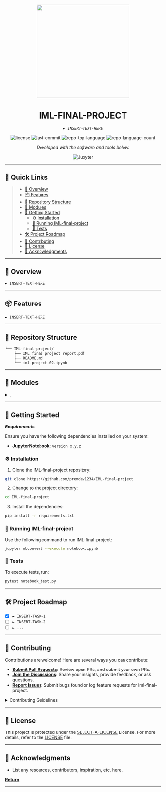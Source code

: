 <p align="center">
  <img src="https://ioturkiye.com/wp-content/uploads/2019/12/ba%C5%9Fl%C4%B1k.jpeg" width="300" />
</p>
<p align="center">
    <h1 align="center">IML-FINAL-PROJECT</h1>
</p>
<p align="center">
    <em><code>► INSERT-TEXT-HERE</code></em>
</p>
<p align="center">
	<img src="https://img.shields.io/github/license/premdev1234/IML-final-project?style=flat&color=0080ff" alt="license">
	<img src="https://img.shields.io/github/last-commit/premdev1234/IML-final-project?style=flat&logo=git&logoColor=white&color=0080ff" alt="last-commit">
	<img src="https://img.shields.io/github/languages/top/premdev1234/IML-final-project?style=flat&color=0080ff" alt="repo-top-language">
	<img src="https://img.shields.io/github/languages/count/premdev1234/IML-final-project?style=flat&color=0080ff" alt="repo-language-count">
<p>
<p align="center">
		<em>Developed with the software and tools below.</em>
</p>
<p align="center">
	<img src="https://img.shields.io/badge/Jupyter-F37626.svg?style=flat&logo=Jupyter&logoColor=white" alt="Jupyter">
</p>
<hr>

## 🔗 Quick Links

> - [📍 Overview](#-overview)
> - [📦 Features](#-features)
> - [📂 Repository Structure](#-repository-structure)
> - [🧩 Modules](#-modules)
> - [🚀 Getting Started](#-getting-started)
>   - [⚙️ Installation](#️-installation)
>   - [🤖 Running IML-final-project](#-running-IML-final-project)
>   - [🧪 Tests](#-tests)
> - [🛠 Project Roadmap](#-project-roadmap)
> - [🤝 Contributing](#-contributing)
> - [📄 License](#-license)
> - [👏 Acknowledgments](#-acknowledgments)

---

## 📍 Overview

<code>► INSERT-TEXT-HERE</code>

---

## 📦 Features

<code>► INSERT-TEXT-HERE</code>

---

## 📂 Repository Structure

```sh
└── IML-final-project/
    ├── IML final project report.pdf
    ├── README.md
    └── iml-project-02.ipynb
```

---

## 🧩 Modules

<details closed><summary>.</summary>

| File                                                                                                      | Summary                         |
| ---                                                                                                       | ---                             |
| [iml-project-02.ipynb](https://github.com/premdev1234/IML-final-project/blob/master/iml-project-02.ipynb) | <code>► INSERT-TEXT-HERE</code> |

</details>

---

## 🚀 Getting Started

***Requirements***

Ensure you have the following dependencies installed on your system:

* **JupyterNotebook**: `version x.y.z`

### ⚙️ Installation

1. Clone the IML-final-project repository:

```sh
git clone https://github.com/premdev1234/IML-final-project
```

2. Change to the project directory:

```sh
cd IML-final-project
```

3. Install the dependencies:

```sh
pip install -r requirements.txt
```

### 🤖 Running IML-final-project

Use the following command to run IML-final-project:

```sh
jupyter nbconvert --execute notebook.ipynb
```

### 🧪 Tests

To execute tests, run:

```sh
pytest notebook_test.py
```

---

## 🛠 Project Roadmap

- [X] `► INSERT-TASK-1`
- [ ] `► INSERT-TASK-2`
- [ ] `► ...`

---

## 🤝 Contributing

Contributions are welcome! Here are several ways you can contribute:

- **[Submit Pull Requests](https://github.com/premdev1234/IML-final-project/blob/main/CONTRIBUTING.md)**: Review open PRs, and submit your own PRs.
- **[Join the Discussions](https://github.com/premdev1234/IML-final-project/discussions)**: Share your insights, provide feedback, or ask questions.
- **[Report Issues](https://github.com/premdev1234/IML-final-project/issues)**: Submit bugs found or log feature requests for Iml-final-project.

<details closed>
    <summary>Contributing Guidelines</summary>

1. **Fork the Repository**: Start by forking the project repository to your GitHub account.
2. **Clone Locally**: Clone the forked repository to your local machine using a Git client.
   ```sh
   git clone https://github.com/premdev1234/IML-final-project
   ```
3. **Create a New Branch**: Always work on a new branch, giving it a descriptive name.
   ```sh
   git checkout -b new-feature-x
   ```
4. **Make Your Changes**: Develop and test your changes locally.
5. **Commit Your Changes**: Commit with a clear message describing your updates.
   ```sh
   git commit -m 'Implemented new feature x.'
   ```
6. **Push to GitHub**: Push the changes to your forked repository.
   ```sh
   git push origin new-feature-x
   ```
7. **Submit a Pull Request**: Create a PR against the original project repository. Clearly describe the changes and their motivations.

Once your PR is reviewed and approved, it will be merged into the main branch.

</details>

---

## 📄 License

This project is protected under the [SELECT-A-LICENSE](https://choosealicense.com/licenses) License. For more details, refer to the [LICENSE](https://choosealicense.com/licenses/) file.

---

## 👏 Acknowledgments

- List any resources, contributors, inspiration, etc. here.

[**Return**](#-quick-links)

---

